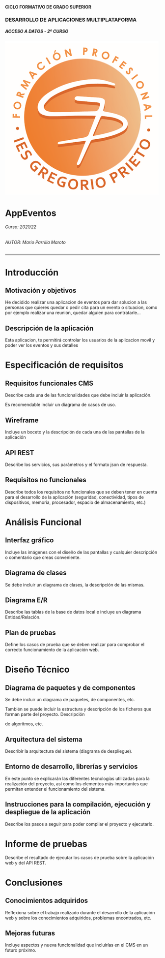#### CICLO FORMATIVO DE GRADO SUPERIOR

### DESARROLLO DE APLICACIONES MULTIPLATAFORMA

##### ACCESO A DATOS - 2º CURSO

![logo-IESGP-FP](logo-IESGP-FP.png)



# AppEventos

###### Curso: 2021/22

###### AUTOR: Mario Parrilla Maroto

------

# Introducción

## Motivación y objetivos

He decidido realizar una aplicacion de eventos para dar solucion a las personas que quieres quedar o pedir cita para un evento o situacion, como por ejemplo realizar una reunión, quedar alguien para contratarle...

## Descripción de la aplicación

Esta aplicacion, te permitirá controlar los usuarios de la aplicacion movil y poder ver los eventos y sus detalles

# Especificación de requisitos

## Requisitos funcionales CMS

Describe cada una de las funcionalidades que debe incluir la aplicación. 

Es recomendable incluir un diagrama de casos de uso.

## Wireframe

Incluye un boceto y la descripción de cada una de las pantallas de la aplicación

## API REST

Describe los servicios, sus parámetros y el formato json de respuesta.

## Requisitos no funcionales

Describe todos los requisitos no funcionales que se deben tener en cuenta para el desarrollo de la aplicación (seguridad, conectividad, tipos de dispositivos, memoria, procesador, espacio de almacenamiento, etc.)



# Análisis Funcional

## Interfaz gráfico

Incluye las imágenes con el diseño de las pantallas y cualquier descripción o comentario que creas conveniente.

## Diagrama de clases

Se debe incluir un diagrama de clases, la descripción de las mismas.

## Diagrama E/R

Describe las tablas de la base de datos local e incluye un diagrama Entidad/Relación.

## Plan de pruebas

Define los casos de prueba que se deben realizar para comprobar el correcto funcionamiento de la aplicación web.



# Diseño Técnico

## Diagrama de paquetes y de componentes

Se debe incluir un diagrama de paquetes, de componentes, etc.

También se puede incluir la estructura y descripción de los ficheros que forman parte del proyecto. Descripción 

de algoritmos, etc.

## Arquitectura del sistema

Describir la arquitectura del sistema (diagrama de despliegue).

## Entorno de desarrollo, librerías y servicios

En este punto se explicarán las diferentes tecnologías utilizadas para la realización del proyecto, así como los elementos más importantes que permitan entender el funcionamiento del sistema.

## Instrucciones para la compilación, ejecución y despliegue de la aplicación

Describe los pasos a seguir para poder compilar el proyecto y ejecutarlo.



# Informe de pruebas

Describe el resultado de ejecutar los casos de prueba sobre la aplicación web y del API REST.



# Conclusiones

## Conocimientos adquiridos

Reflexiona sobre el trabajo realizado durante el desarrollo de la aplicación web y sobre los conocimientos adquiridos, problemas encontrados, etc.

## Mejoras futuras

Incluye aspectos y nueva funcionalidad que incluirías en el CMS en un futuro próximo. 
